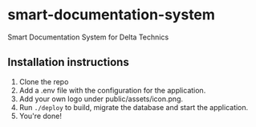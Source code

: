# smart-documentation-system
Smart Documentation System for Delta Technics

## Installation instructions
1. Clone the repo
2. Add a .env file with the configuration for the application.
3. Add your own logo under public/assets/icon.png.
4. Run `./deploy` to build, migrate the database and start the application.
5. You're done!
